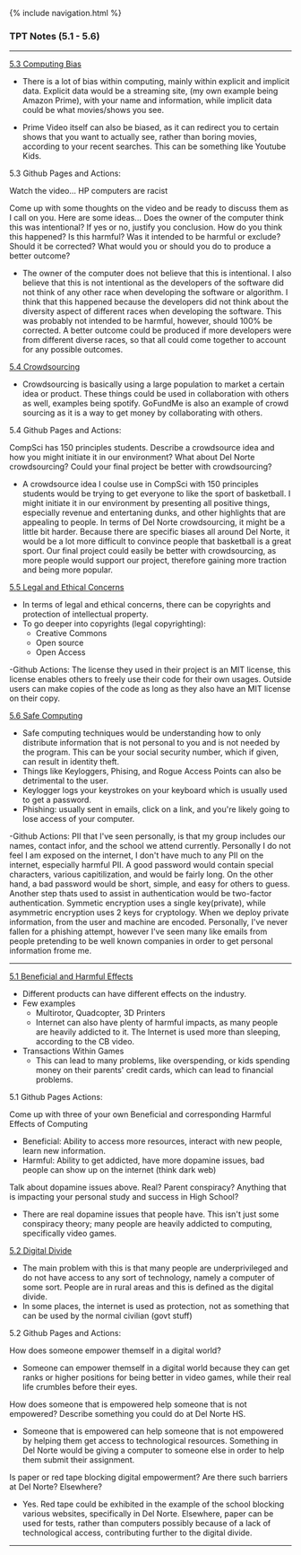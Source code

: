 {% include navigation.html %}

### TPT Notes (5.1 - 5.6)
-------------------------------------------------------------------------------------------------------------------------------

[5.3 Computing Bias](https://drive.google.com/file/d/1b8-Ou9aGQezmaZRsTEWaY2JZIwdHIzxE/view?usp=sharing)
- There is a lot of bias within computing, mainly within explicit and implicit data. Explicit data would be a streaming site, (my own example being Amazon Prime), with your name and information, while implicit data could be what movies/shows you see. 

- Prime Video itself can also be biased, as it can redirect you to certain shows that you want to actually see, rather than boring movies, according to your recent searches. This can be something like Youtube Kids. 

5.3 Github Pages and Actions:

Watch the video... HP computers are racist 

Come up with some thoughts on the video and be ready to discuss them as I call on you. Here are some ideas... 
Does the owner of the computer think this was intentional? If yes or no, justify you conclusion. How do you think this happened? Is this harmful? Was it intended to be harmful or exclude? Should it be corrected? What would you or should you do to produce a better outcome?

- The owner of the computer does not believe that this is intentional. I also believe that this is not intentional as the developers of the software did not think of any other race when developing the software or algorithm. I think that this happened because the developers did not think about the diversity aspect of different races when developing the software. This was probably not intended to be harmful, however, should 100% be corrected. A better outcome could be produced if more developers were from different diverse races, so that all could come together to account for any possible outcomes. 

[5.4 Crowdsourcing](https://drive.google.com/file/d/1kgvjhR_EMEe3h5A5aa1idbKRXEEzTj7N/view?usp=sharing)

- Crowdsourcing is basically using a large population to market a certain idea or product. These things could be used in collaboration with others as well, examples being spotify. GoFundMe is also an example of crowd sourcing as it is a way to get money by collaborating with others. 

5.4 Github Pages and Actions: 

CompSci has 150 principles students. Describe a crowdsource idea and how you might initiate it in our environment? What about Del Norte crowdsourcing? Could your final project be better with crowdsourcing?

- A crowdsource idea I coulse use in CompSci with 150 principles students would be trying to get everyone to like the sport of basketball. I might initiate it in our environment by presenting all positive things, especially revenue and entertaning dunks, and other highlights that are appealing to people. In terms of Del Norte crowdsourcing, it might be a little bit harder. Because there are specific biases all around Del Norte, it would be a lot more difficult to convince people that basketball is a great sport. Our final project could easily be better with crowdsourcing, as more people would support our project, therefore gaining more traction and being more popular.


[5.5 Legal and Ethical Concerns](https://drive.google.com/file/d/1-ezX6JN6ACtUE4fXxvd2TnkaVcoFzD65/view?usp=sharing)
- In terms of legal and ethical concerns, there can be copyrights and protection of intellectual property. 
- To go deeper into copyrights (legal copyrighting):
   - Creative Commons
   - Open source 
   - Open Access
 
 -Github Actions: The license they used in their project is an MIT license, this license enables others to freely use their code for their own usages. Outside users can make copies of the code as long as they also have an MIT license on their copy.

[5.6 Safe Computing](https://drive.google.com/file/d/1JIxOvsWfI9YyXgqx6PQwXC6Xsw5T-pPP/view?usp=sharing)

- Safe computing techniques would be understanding how to only distribute information that is not personal to you and is not needed by the program. This can be your social security number, which if given, can result in identity theft. 
- Things like Keyloggers, Phising, and Rogue Access Points can also be detrimental to the user.
- Keylogger logs your keystrokes on your keyboard which is usually used to get a password. 
- Phishing: usually sent in emails, click on a link, and you're likely going to lose access of your computer.

-Github Actions: PII that I've seen personally, is that my group includes our names, contact infor, and the school we attend currently. Personally I do not feel I am exposed on the internet, I don't have much to any PII on the internet, especially harmful PII. A good password would contain special characters, various capitilization, and would be fairly long. On the other hand, a bad password would be short, simple, and easy for others to guess. Another step thats  used to assist in authentication would be two-factor authentication.  Symmetic encryption uses a single key(private), while asymmetric encryption uses 2 keys for cryptology. When we deploy private information, from the user and machine are encoded. Personally, I've never fallen for a phishing attempt, however I've seen many like emails from people pretending to be well known companies in order to get personal information frome me.

------------------------------------------------------------------------------------------
[5.1 Beneficial and Harmful Effects](https://drive.google.com/file/d/1RXc68oLrmCTquHnKL4IQV9qIqkvJQb4L/view?usp=sharing)

- Different products can have different effects on the industry.
- Few examples
   - Multirotor, Quadcopter, 3D Printers
   - Internet can also have plenty of harmful impacts, as many people are heavily addicted to it. The Internet is used more than sleeping, according to the CB video. 
- Transactions Within Games
   - This can lead to many problems, like overspending, or kids spending money on their parents' credit cards, which can lead to financial problems. 
  

5.1 Github Pages Actions:

Come up with three of your own Beneficial and corresponding Harmful Effects of Computing
- Beneficial: Ability to access more resources, interact with new people, learn new information. 
- Harmful: Ability to get addicted, have more dopamine issues, bad people can show up on the internet (think dark web)

Talk about dopamine issues above. Real? Parent conspiracy? Anything that is impacting your personal study and success in High School?
- There are real dopamine issues that people have. This isn't just some conspiracy theory; many people are heavily addicted to computing, specifically video games. 


[5.2 Digital Divide](https://drive.google.com/file/d/1MXKE5eKrMnXbcsAblrk7Bp0HRPcLy6Ub/view?usp=sharing)
- The main problem with this is that many people are underprivileged and do not have access to any sort of technology, namely a computer of some sort. People are in rural areas and this is defined as the digital divide.
- In some places, the internet is used as protection, not as something that can be used by the normal civilian (govt stuff)


5.2 Github Pages and Actions:

How does someone empower themself in a digital world?
- Someone can empower themself in a digital world because they can get ranks or higher positions for being better in video games, while their real life crumbles before their eyes. 


How does someone that is empowered help someone that is not empowered? Describe something you could do at Del Norte HS.
- Someone that is empowered can help someone that is not empowered by helping them get access to technological resources. Something in Del Norte would be giving a computer to someone else in order to help them submit their assignment. 


Is paper or red tape blocking digital empowerment? Are there such barriers at Del Norte? Elsewhere?
- Yes. Red tape could be exhibited in the example of the school blocking various websites, specifically in Del Norte. Elsewhere, paper can be used for tests, rather than computers possibly because of a lack of technological access, contributing further to the digital divide. 
--------------------------------------------------------------------------------------------------------

